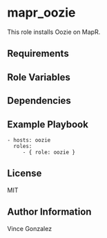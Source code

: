 mapr_oozie
=========

This role installs Oozie on MapR.

Requirements
------------

Role Variables
--------------

Dependencies
------------

Example Playbook
----------------

    - hosts: oozie
      roles:
         - { role: oozie }

License
-------

MIT

Author Information
------------------

Vince Gonzalez
